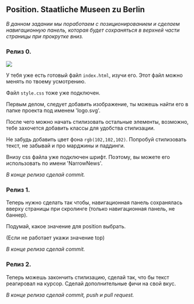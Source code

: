 ## Position. Staatliche Museen zu Berlin

_В данном задании мы поработаем с позиционированием и сделаем навигационную панель, которая будет сохраняться в верхней части страницы при прокрутке вниз._  

### Релиз 0.

<img src="example.png" >


У тебя уже есть готовый файл `index.html`, изучи его. Этот файл можно менять по твоему усмотрению.  

Файл `style.css` тоже уже подключен.

Первым делом, следует добавить изображение, ты можешь найти его в папке проекта под именем 'logo.svg'.

После чего можно начать стилизовать остальные элементы, возможно, тебе захочется добавить классы для удобства стилизации.

Не забудь добавить цвет фона `rgb(102,102,102)`. Попробуй стилизовать текст, не забывай и про марджины и паддинги.

Внизу css файла уже подключен шрифт. Поэтому, вы можете его использовать по имени 'NarrowNews'.

_В конце релиза сделай commit._


### Релиз 1.

Теперь нужно сделать так чтобы, навигационная панель сохранялась вверху страницы при скролинге (только навигационная панель, не баннер).

Подумай, какое значение для position выбрать. 

(Если не работает укажи значение top)

_В конце релиза сделай commit._

### Релиз 2.

Теперь можешь закончить стилизацию, сделай так, что бы текст реагировал на курсор. Сделай дополнительные фичи на свой вкус. 

_В конце релиза сделай commit, push и pull request._ 